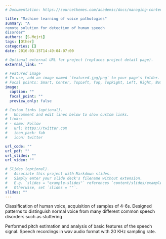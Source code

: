 ```yaml
---
# Documentation: https://sourcethemes.com/academic/docs/managing-content/

title: "Machine learning of voice pathologies"
summary: "A
remote solution for detection of human speech
disorder"
authors: [S.Mejri]
tags: [Other]
categories: []
date: 2016-03-15T14:49:04-07:00

# Optional external URL for project (replaces project detail page).
external_link: ""

# Featured image
# To use, add an image named `featured.jpg/png` to your page's folder.
# Focal points: Smart, Center, TopLeft, Top, TopRight, Left, Right, BottomLeft, Bottom, BottomRight.
image:
  caption: ""
  focal_point: ""
  preview_only: false

# Custom links (optional).
#   Uncomment and edit lines below to show custom links.
# links:
# - name: Follow
#   url: https://twitter.com
#   icon_pack: fab
#   icon: twitter

url_code: ""
url_pdf: ""
url_slides: ""
url_video: ""

# Slides (optional).
#   Associate this project with Markdown slides.
#   Simply enter your slide deck's filename without extension.
#   E.g. `slides = "example-slides"` references `content/slides/example-slides.md`.
#   Otherwise, set `slides = ""`.
slides: ""
---
```

Classification of human voice, acquisition of samples of 4-6s.
Designed patterns to distinguish normal voice from many different common speech disorders such as stuttering

Performed pitch estimation and analysis of basic features of the speech signal. Speech recordings in wav audio format with 20 KHz sampling rate.